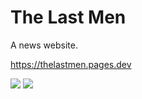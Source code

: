 # The Last Men

A news website.

https://thelastmen.pages.dev

![](https://github.com/user-attachments/assets/a69dcd0d-3513-409d-902e-ce9ba07b2dd5)
![](https://github.com/user-attachments/assets/138d0a1d-664e-4593-a083-32811488df84)
